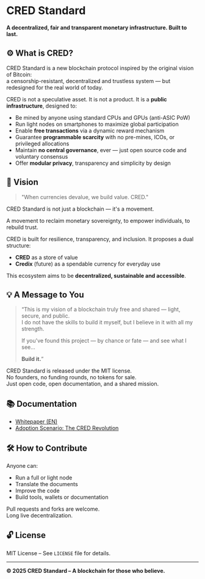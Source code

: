 # CRED Standard

**A decentralized, fair and transparent monetary infrastructure. Built to last.**

## ⚙️ What is CRED?

CRED Standard is a new blockchain protocol inspired by the original vision of Bitcoin:  
a censorship-resistant, decentralized and trustless system — but redesigned for the real world of today.

CRED is not a speculative asset. It is not a product. It is a **public infrastructure**, designed to:

- Be mined by anyone using standard CPUs and GPUs (anti-ASIC PoW)
- Run light nodes on smartphones to maximize global participation
- Enable **free transactions** via a dynamic reward mechanism
- Guarantee **programmable scarcity** with no pre-mines, ICOs, or privileged allocations
- Maintain **no central governance**, ever — just open source code and voluntary consensus
- Offer **modular privacy**, transparency and simplicity by design

## 📜 Vision

> "When currencies devalue, we build value. CRED."

CRED Standard is not just a blockchain — it's a movement.

A movement to reclaim monetary sovereignty, to empower individuals, to rebuild trust.

CRED is built for resilience, transparency, and inclusion. It proposes a dual structure:  
- **CRED** as a store of value  
- **Credix** (future) as a spendable currency for everyday use

This ecosystem aims to be **decentralized, sustainable and accessible**.

## 💡 A Message to You

> “This is my vision of a blockchain truly free and shared — light, secure, and public.  
> I do not have the skills to build it myself, but I believe in it with all my strength.  
>  
> If you've found this project — by chance or fate — and see what I see...  
>  
> **Build it.**”  

CRED Standard is released under the MIT license.  
No founders, no funding rounds, no tokens for sale.  
Just open code, open documentation, and a shared mission.

## 📚 Documentation

- [Whitepaper (EN)](CRED_Whitepaper_EN.md)
- [Adoption Scenario: The CRED Revolution](CRED_Revolution_EN.md)

## 🛠️ How to Contribute

Anyone can:
- Run a full or light node
- Translate the documents
- Improve the code
- Build tools, wallets or documentation

Pull requests and forks are welcome.  
Long live decentralization.

## 🔓 License

MIT License – See `LICENSE` file for details.

---

**© 2025 CRED Standard – A blockchain for those who believe.**